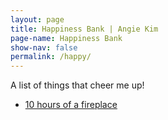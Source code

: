 ```yaml
---
layout: page
title: Happiness Bank | Angie Kim
page-name: Happiness Bank
show-nav: false
permalink: /happy/
---
```


A list of things that cheer me up!
 * [10 hours of a fireplace](https://www.youtube.com/watch?v=L_LUpnjgPso)